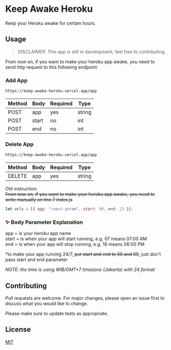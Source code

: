 # Keep Awake Heroku
Keep your Heroku awake for certain hours.

## Usage
> DISCLAIMER: This app is still in development, feel free to contributing.

From now on, if you want to make your heroku app awake, you need to send http request to this following endpoint:

### Add App
```bash
https://keep-awake-heroku.vercel.app/app
```

| Method | Body  | Required | Type   |
| ---    | ---   | ---      | ---    |
| POST   | app   | yes      | string |
| POST   | start | no       | int    |
| POST   | end   | no       | int    |

### Delete App
```bash
https://keep-awake-heroku.vercel.app/app
```

| Method | Body  | Required | Type   |
| ---    | ---   | ---      | ---    |
| DELETE | app   | yes      | string |

Old instruction:  
~~From now on, if you want to make your heroku app awake, you need to write manually on line 7 index.js~~

```javascript
let urls = [{ app: "react-yoram", start: 00, end: 23 }];
```

### ✨ Body Parameter Explanation
app = is your heroku app name  
start = is when your app will start running, e.g. 07 means 07:00 AM  
end = is when your app will stop running, e.g. 18 means 06:00 PM

*to make your app running 24/7, ~~put start and end to 00 and 00~~, just don't pass start and end parameter

*NOTE: the time is using WIB/GMT+7 timezone (Jakarta) with 24 format*

## Contributing
Pull requests are welcome. For major changes, please open an issue first to discuss what you would like to change.

Please make sure to update tests as appropriate.

## License
[MIT](https://choosealicense.com/licenses/mit/)